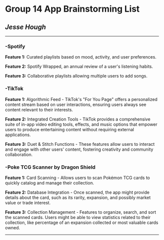 # Group 14 App Brainstorming List 

## ***Jesse Hough***
---
### **-Spotify**
    
**Feature 1:** Curated playlists based on mood, activity, and user preferences.

**Feature 2:** Spotify Wrapped, an annual review of a user's listening habits.

**Feature 3:** Collaborative playlists allowing multiple users to add songs.

### **-TikTok**
    
**Feature 1:** Algorithmic Feed - TikTok's "For You Page" offers a personalized content stream based on user interactions, ensuring users always see content relevant to their interests.

**Feature 2:** Integrated Creation Tools - TikTok provides a comprehensive suite of in-app video editing tools, effects, and music options that empower users to produce entertaining content without requiring external applications.

**Feature 3:** Duet & Stitch Functions - These features allow users to interact and engage with other users' content, fostering creativity and community collaboration.

### **-Poke TCG Scanner by Dragon Shield**

**Feature 1:** Card Scanning - Allows users to scan Pokémon TCG cards to quickly catalog and manage their collection.

**Feature 2:** Database Integration - Once scanned, the app might provide details about the card, such as its rarity, expansion, and possibly market value or trade interest.

**Feature 3:** Collection Management - Features to organize, search, and sort the scanned cards. Users might be able to view statistics related to their collection, like percentage of an expansion collected or most valuable cards owned.

---